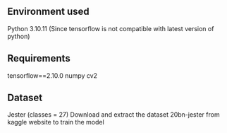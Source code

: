 ## Environment used
Python 3.10.11 (Since tensorflow is not compatible with latest version of python)


## Requirements
tensorflow==2.10.0
numpy
cv2

## Dataset
Jester (classes = 27)
Download and extract the dataset 20bn-jester from kaggle website to train the model 
